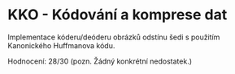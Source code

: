 # KKO - Kódování a komprese dat

Implementace kóderu/deóderu obrázků odstínu šedi s použitím Kanonického Huffmanova kódu.

Hodnocení: 28/30 (pozn. Žádný konkrétní nedostatek.)
